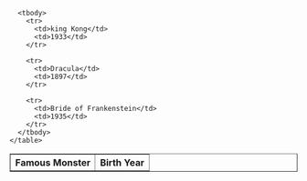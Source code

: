 <!DOCTYPE HTML>
<HTML>
  <head>
    <title>Table</title>
  </head>
  
  <body>
    <table border="1px"
      <thead>
        <tr>
          <th>Famous Monster</th>
          <th>Birth Year</th>
        </tr>
      </thead>
      
      <tbody>
        <tr>
          <td>king Kong</td>
          <td>1933</td>
        </tr>
        
        <tr>
          <td>Dracula</td>
          <td>1897</td>
        </tr>  
        
        <tr>
          <td>Bride of Frankenstein</td>
          <td>1935</td>
        </tr>
      </tbody>  
    </table>  
  </body>
</html>  
